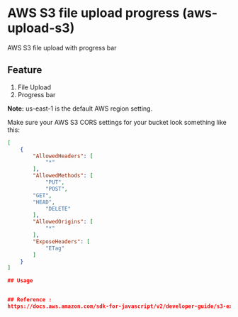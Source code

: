 # AWS S3 file upload progress (aws-upload-s3)
AWS S3 file upload with progress bar 

## Feature 
1. File Upload 
2. Progress bar

<strong>Note:</strong> us-east-1 is the default AWS region setting.

Make sure your AWS S3 CORS settings for your bucket look something like this:
```json
[
    {
        "AllowedHeaders": [
            "*"
        ],
        "AllowedMethods": [
            "PUT",
            "POST",
	    "GET",
	    "HEAD",
            "DELETE"
        ],
        "AllowedOrigins": [
            "*"
        ],
        "ExposeHeaders": [
            "ETag"
        ]
    }
]

## Usage


## Reference : 
https://docs.aws.amazon.com/sdk-for-javascript/v2/developer-guide/s3-example-photo-album.html
